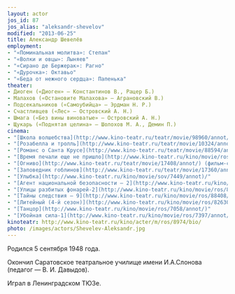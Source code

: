 ```yaml
---
layout: actor
jos_id: 87
jos_alias: "aleksandr-shevelov"
modified: "2013-06-25"
title: Александр Шевелёв
employment:
- "«Поминальная молитва»: Степан"
- "«Волки и овцы»: Лыняев"
- "«Сирано де Бержерак»: Рагно"
- "«Дурочка»: Октавьо"
- "«Беда от нежного сердца»: Папенька"
theater:
- Диоген («Диоген» — Константинов В., Рацер Б.)
- Малахов («Остановите Малахова» — Аграновский В.)
- Подсекальников («Самоубийца» — Эрдман Н. Р.)
- Счастливцев («Лес» — Островский А. Н.)
- Шмага («Без вины виноватые» — Островский А. Н.)
- Щукарь («Поднятая целина» — Шолохов М. А., Демин П.)
cinema:
- "[Школа волшебства](http://www.kino-teatr.ru/teatr/movie/98960/annot/) (фильм-спектакль)"
- "[Розабелла и тролль](http://www.kino-teatr.ru/teatr/movie/10324/annot/) (фильм-спектакль)"
- "[Романс о Санта Крусе](http://www.kino-teatr.ru/teatr/movie/88594/annot/) (фильм-спектакль)"
- "[Время печали еще не пришло](http://www.kino-teatr.ru/kino/movie/ros/1197/annot/)"
- "[Огниво](http://www.kino-teatr.ru/teatr/movie/17408/annot/) (фильм-спектакль)"
- "[Заповедник гоблинов](http://www.kino-teatr.ru/teatr/movie/17360/annot/) (фильм-спектакль)"
- "[Улыбка](http://www.kino-teatr.ru/kino/movie/sov/7449/annot)/"
- "[Агент национальной безопасности — 2](http://www.kino-teatr.ru/kino/movie/ros/120/annot/)"
- "[Улицы разбитых фонарей-2](http://www.kino-teatr.ru/kino/movie/ros/82635/annot/)"
- "[Тайны следствия — 9](http://www.kino-teatr.ru/kino/movie/ros/88408/annot/)"
- "[Литейный (4-й сезон)](http://www.kino-teatr.ru/kino/movie/ros/82630/annot/)"
- "[Танцор](http://www.kino-teatr.ru/kino/movie/ros/7058/annot/)"
- "[Убойная сила-1](http://www.kino-teatr.ru/kino/movie/ros/7397/annot/)"
kinoteatr: http://www.kino-teatr.ru/kino/acter/m/ros/8974/bio/
photo: /images/actors/Shevelev-Aleksandr.jpg
---
```


Родился 5 сентября 1948 года.

Окончил Саратовское театральное училище имени И.А.Слонова (педагог — В. И. Давыдов).

Играл в Ленинградском ТЮЗе.
